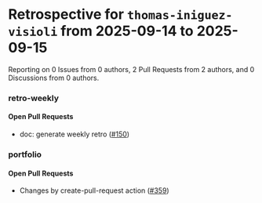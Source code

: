 # Retrospective for `thomas-iniguez-visioli` from 2025-09-14 to 2025-09-15

Reporting on 0 Issues from 0 authors, 2 Pull Requests from 2 authors, and 0 Discussions from 0 authors.


### retro-weekly

#### Open Pull Requests

- doc: generate weekly retro ([#150](https://github.com/thomas-iniguez-visioli/retro-weekly/pull/150))

### portfolio

#### Open Pull Requests

- Changes by create-pull-request action ([#359](https://github.com/thomas-iniguez-visioli/portfolio/pull/359))